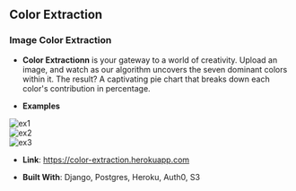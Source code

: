 ## Color Extraction

### Image Color Extraction

- **Color Extractionn** is your gateway to a world of creativity. 
Upload an image, and watch as our algorithm uncovers the seven dominant colors within it. 
The result? A captivating pie chart that breaks down each color's contribution in percentage.


- **Examples**  

![ex1](https://color-extraction.herokuapp.com/static/images/ex1_result.262ea6ab27ff.png)  
![ex2](https://color-extraction.herokuapp.com/static/images/ex2_result.cd5f07f21d54.png)  
![ex3](https://color-extraction.herokuapp.com/static/images/ex3_result.0462ca695549.png)  


- **Link**: https://color-extraction.herokuapp.com


- **Built With**: Django, Postgres, Heroku, Auth0, S3